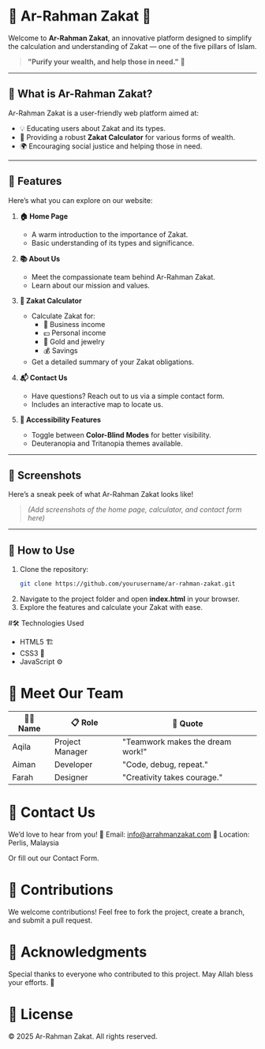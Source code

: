 # 🌟 Ar-Rahman Zakat 🌟  
Welcome to **Ar-Rahman Zakat**, an innovative platform designed to simplify the calculation and understanding of Zakat — one of the five pillars of Islam.  
> **"Purify your wealth, and help those in need."** 🤲

---

## 📖 What is Ar-Rahman Zakat?  
Ar-Rahman Zakat is a user-friendly web platform aimed at:  
- 💡 Educating users about Zakat and its types.  
- 🧮 Providing a robust **Zakat Calculator** for various forms of wealth.  
- 🌍 Encouraging social justice and helping those in need.

---

## 🔗 Features  
Here’s what you can explore on our website:  

1. **🏠 Home Page**  
   - A warm introduction to the importance of Zakat.  
   - Basic understanding of its types and significance.  

2. **📚 About Us**  
   - Meet the compassionate team behind Ar-Rahman Zakat.  
   - Learn about our mission and values.  

3. **🧮 Zakat Calculator**  
   - Calculate Zakat for:  
     - 💼 Business income  
     - 💵 Personal income  
     - 💎 Gold and jewelry  
     - 💰 Savings  
   - Get a detailed summary of your Zakat obligations.  

4. **📬 Contact Us**  
   - Have questions? Reach out to us via a simple contact form.  
   - Includes an interactive map to locate us.  

5. **🎨 Accessibility Features**  
   - Toggle between **Color-Blind Modes** for better visibility.  
   - Deuteranopia and Tritanopia themes available.  

---

## 🌈 Screenshots  
Here’s a sneak peek of what Ar-Rahman Zakat looks like!  
> *(Add screenshots of the home page, calculator, and contact form here)*  

---

## 🚀 How to Use  
1. Clone the repository:  
   ```bash
   git clone https://github.com/yourusername/ar-rahman-zakat.git
2. Navigate to the project folder and open **index.html** in your browser.
3. Explore the features and calculate your Zakat with ease.

#🛠️ Technologies Used
- HTML5 🏗️
- CSS3 🎨
- JavaScript ⚙️

# 🤝 Meet Our Team
| 🧑‍💼 **Name**       | 📋 **Role**          | 💬 **Quote**                  |
|--------------------|----------------------|-------------------------------|
| Aqila             | Project Manager     | "Teamwork makes the dream work!" |
| Aiman             | Developer           | "Code, debug, repeat."        |
| Farah             | Designer            | "Creativity takes courage."   |

# 📩 Contact Us
We’d love to hear from you!
📧 Email: info@arrahmanzakat.com
📍 Location: Perlis, Malaysia

Or fill out our Contact Form.

# 🌟 Contributions
We welcome contributions! Feel free to fork the project, create a branch, and submit a pull request.

# 🕌 Acknowledgments
Special thanks to everyone who contributed to this project. May Allah bless your efforts. 🤲

# 📜 License
© 2025 Ar-Rahman Zakat. All rights reserved.
